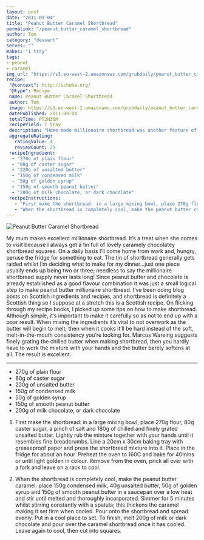 ```yaml
---
layout: post
date: "2011-09-04"
title: "Peanut Butter Caramel Shortbread"
permalink: "/peanut_butter_caramel_shortbread"
author: Tom
category: "dessert"
serves: ""
makes: "1 tray"
tags:
- peanut
- caramel
img_url: "https://s3.eu-west-2.amazonaws.com/grubdaily/peanut_butter_caramel_shortbread.jpg"
recipe:
 "@context": http://schema.org/
 "@type": Recipe
 name: Peanut Butter Caramel Shortbread
 author: Tom
 image: https://s3.eu-west-2.amazonaws.com/grubdaily/peanut_butter_caramel_shortbread.jpg
 datePublished: 2011-09-04
 totalTime: PT2H30M
 recipeYield: 1 tray
 description: "Home-made millionaire shortbread was another feature of my childhood, and this is my peanut flavoured version. It's delicious."
 aggregateRating:
   ratingValue: 4
   reviewCount: 29
 recipeIngredient:
  - "270g of plain flour"
  - "80g of caster sugar"
  - "220g of unsalted butter"
  - "150g of condensed milk"
  - "50g of golden syrup"
  - "150g of smooth peanut butter"
  - "200g of milk chocolate, or dark chocolate"
 recipeInstructions:
   - "First make the shortbread: in a large mixing bowl, place 270g flour, 80g caster sugar, a pinch of salt and 180g of chilled and finely grated unsalted butter. Lightly rub the mixture together with your hands until it resembles fine breadcrumbs. Line a 20cm x 30cm baking tray with greaseproof paper and press the shortbread mixture into it. Place in the fridge for about an hour. Preheat the oven to 160C and bake for 40mins or until light golden in colour. Remove from the oven, prick all over with a fork and leave on a rack to cool."
   - "When the shortbread is completely cool, make the peanut butter caramel: place 150g condensed milk, 40g unsalted butter, 50g of golden syrup and 150g of smooth peanut butter in a saucepan over a low heat and stir until melted and thoroughly incorporated. Simmer for 5 minutes whilst stirring constantly with a spatula; this thickens the caramel making it set firm when cooled. Pour onto the shortbread and spread evenly. Put in a cool place to set. To finish, melt 200g of milk or dark chocolate and pour over the caramel shortbread once it has cooled. Leave again to cool, then cut into squares."
---
```

<img src="https://s3.eu-west-2.amazonaws.com/grubdaily/peanut_butter_caramel_shortbread.jpg" alt="Peanut Butter Caramel Shortbread" />

My mum makes excellent millionaire shortbread. It’s a treat when she comes to visit because I always get a tin full of lovely caramely chocolatey shortbread squares. On a daily basis I’ll come home from work and, hungry, peruse the fridge for something to eat. The tin of shortbread generally gets raided whilst I’m deciding what to make for my dinner…just one piece usually ends up being two or three; needless to say the millionaire shortbread supply never lasts long! Since peanut butter and chocolate is already established as a good flavour combination it was just a small logical step to make peanut butter millionaire shortbread. I’ve been doing blog posts on Scottish ingredients and recipes, and shortbread is definitely a Scottish thing so I suppose at a stretch this is a Scottish recipe. On flicking through my recipe books, I picked up some tips on how to make shortbread. Although simple, it’s important to make it carefully so as not to end up with a poor result. When mixing the ingredients it’s vital to not overwork as the butter will begin to melt; then when it cooks it’ll be hard instead of the soft, melt-in-the-mouth consistency you’re looking for. Marcus Wareing suggests finely grating the chilled butter when making shortbread, then you hardly have to work the mixture with your hands and the butter barely softens at all. The result is excellent.

---
* 270g of plain flour
* 80g of caster sugar
* 220g of unsalted butter
* 150g of condensed milk
* 50g of golden syrup
* 150g of smooth peanut butter
* 200g of milk chocolate, or dark chocolate

1. First make the shortbread: in a large mixing bowl, place 270g flour, 80g caster sugar, a pinch of salt and 180g of chilled and finely grated unsalted butter. Lightly rub the mixture together with your hands until it resembles fine breadcrumbs. Line a 20cm x 30cm baking tray with greaseproof paper and press the shortbread mixture into it. Place in the fridge for about an hour. Preheat the oven to 160C and bake for 40mins or until light golden in colour. Remove from the oven, prick all over with a fork and leave on a rack to cool.

2. When the shortbread is completely cool, make the peanut butter caramel: place 150g condensed milk, 40g unsalted butter, 50g of golden syrup and 150g of smooth peanut butter in a saucepan over a low heat and stir until melted and thoroughly incorporated. Simmer for 5 minutes whilst stirring constantly with a spatula; this thickens the caramel making it set firm when cooled. Pour onto the shortbread and spread evenly. Put in a cool place to set. To finish, melt 200g of milk or dark chocolate and pour over the caramel shortbread once it has cooled. Leave again to cool, then cut into squares.
